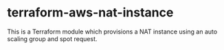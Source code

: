 # terraform-aws-nat-instance

This is a Terraform module which provisions a NAT instance using an auto scaling group and spot request.


